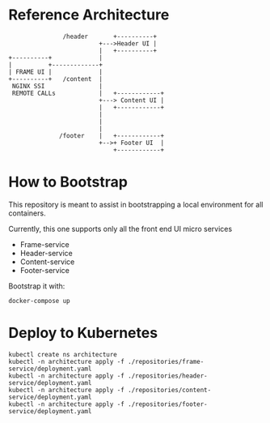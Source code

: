 # Reference Architecture
```
               /header       +----------+
                         +--->Header UI |
                         |   +----------+
+----------+             |
|          +-------------+
| FRAME UI |             |
+----------+   /content  |
 NGINX SSI               |
 REMOTE CALLs            |   +------------+
                         +---> Content UI |
                         |   +------------+
                         |
                         |
                         |
              /footer    |   +------------+
                         +-->+ Footer UI  |
                             +------------+
```
# How to Bootstrap

This repository is meant to assist in bootstrapping a local environment for all containers.

Currently, this one supports only all the front end UI micro services

* Frame-service
* Header-service
* Content-service
* Footer-service

Bootstrap it with:

```
docker-compose up
```

# Deploy to Kubernetes

```
kubectl create ns architecture
kubectl -n architecture apply -f ./repositories/frame-service/deployment.yaml
kubectl -n architecture apply -f ./repositories/header-service/deployment.yaml
kubectl -n architecture apply -f ./repositories/content-service/deployment.yaml
kubectl -n architecture apply -f ./repositories/footer-service/deployment.yaml
```